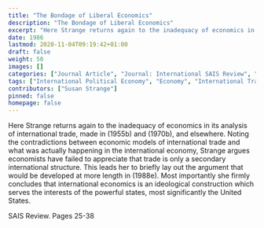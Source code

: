 ```yaml
---
title: "The Bondage of Liberal Economics"
description: "The Bondage of Liberal Economics"
excerpt: "Here Strange returns again to the inadequacy of economics in its analysis of international trade, made in (1955b) and (1970b), and elsewhere. Noting the contradictions between economic models of international trade and what was actually happening in the international economy, Strange argues economists have failed to appreciate that trade is only a secondary international structure. This leads her to briefly lay out the argument that would be developed at more length in (1988e). Most importantly she firmly concludes that international economics is an ideological construction which serves the interests of the powerful states, most significantly the United States."
date: 1986
lastmod: 2020-11-04T09:19:42+01:00
draft: false
weight: 50
images: []
categories: ["Journal Article", "Journal: International SAIS Review", "Publisher: Johns Hopkins University Press"]
tags: ["International Political Economy", "Economy", "International Trade"]
contributors: ["Susan Strange"]
pinned: false
homepage: false
---
```


Here Strange returns again to the inadequacy of economics in its analysis of international trade, made in (1955b) and (1970b), and elsewhere. Noting the contradictions between economic models of international trade and what was actually happening in the international economy, Strange argues economists have failed to appreciate that trade is only a secondary international structure. This leads her to briefly lay out the argument that would be developed at more length in (1988e). Most importantly she firmly concludes that international economics is an ideological construction which serves the interests of the powerful states, most significantly the United States.

SAIS Review. Pages 25-38